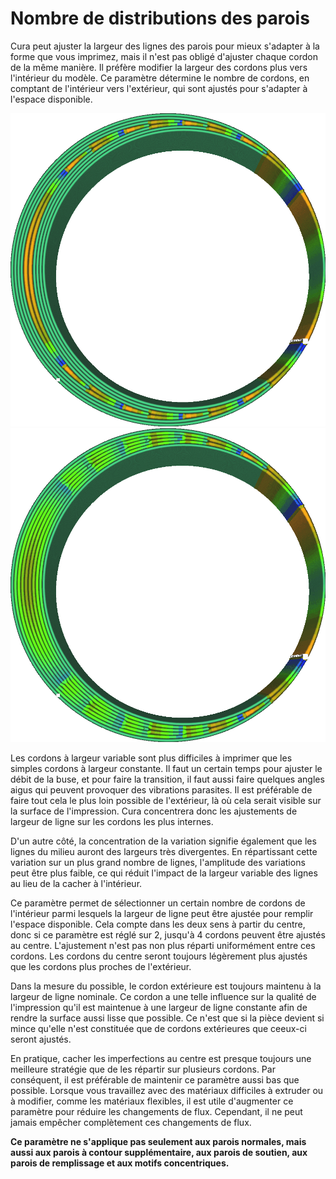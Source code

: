 Nombre de distributions des parois
====
Cura peut ajuster la largeur des lignes des parois pour mieux s'adapter à la forme que vous imprimez, mais il n'est pas obligé d'ajuster chaque cordon de la même manière. Il préfère modifier la largeur des cordons plus vers l'intérieur du modèle. Ce paramètre détermine le nombre de cordons, en comptant de l'intérieur vers l'extérieur, qui sont ajustés pour s'adapter à l'espace disponible.

<!--screenshot {
"image_path": "wall_distribution_count_1.png",
"models": [
	{
		"script": "misaligned_ring.scad",
		"transformation": ["scale(2)"]
	}
],
"camera_position": [-11, 0, 111],
"settings": {
	"wall_line_count": 5,
	"wall_distribution_count": 1
},
"colour_scheme": "line_width",
"colours": 128
}-->
<!--screenshot {
"image_path": "wall_distribution_count_5.png",
"models": [
	{
		"script": "misaligned_ring.scad",
		"transformation": ["scale(2)"]
	}
],
"camera_position": [-11, 0, 111],
"settings": {
	"wall_line_count": 5,
	"wall_distribution_count": 5
},
"colour_scheme": "line_width",
"colours": 128
}-->
![Concentré au milieu, avec de grandes variations dans les largeurs de ligne à cet endroit.](../../../articles/images/wall_distribution_count_1.png)
![Répartis sur plusieurs cordons](../../../articles/images/wall_distribution_count_5.png)

Les cordons à largeur variable sont plus difficiles à imprimer que les simples cordons à largeur constante. Il faut un certain temps pour ajuster le débit de la buse, et pour faire la transition, il faut aussi faire quelques angles aigus qui peuvent provoquer des vibrations parasites. Il est préférable de faire tout cela le plus loin possible de l'extérieur, là où cela serait visible sur la surface de l'impression. Cura concentrera donc les ajustements de largeur de ligne sur les cordons les plus internes.

D'un autre côté, la concentration de la variation signifie également que les lignes du milieu auront des largeurs très divergentes. En répartissant cette variation sur un plus grand nombre de lignes, l'amplitude des variations peut être plus faible, ce qui réduit l'impact de la largeur variable des lignes au lieu de la cacher à l'intérieur.

Ce paramètre permet de sélectionner un certain nombre de cordons de l'intérieur parmi lesquels la largeur de ligne peut être ajustée pour remplir l'espace disponible. Cela compte dans les deux sens à partir du centre, donc si ce paramètre est réglé sur 2, jusqu'à 4 cordons peuvent être ajustés au centre. L'ajustement n'est pas non plus réparti uniformément entre ces cordons. Les cordons du centre seront toujours légèrement plus ajustés que les cordons plus proches de l'extérieur.

Dans la mesure du possible, le cordon extérieure est toujours maintenu à la largeur de ligne nominale. Ce cordon a une telle influence sur la qualité de l'impression qu'il est maintenue à une largeur de ligne constante afin de rendre la surface aussi lisse que possible. Ce n'est que si la pièce devient si mince qu'elle n'est constituée que de cordons extérieures que ceeux-ci seront ajustés.

En pratique, cacher les imperfections au centre est presque toujours une meilleure stratégie que de les répartir sur plusieurs cordons. Par conséquent, il est préférable de maintenir ce paramètre aussi bas que possible. Lorsque vous travaillez avec des matériaux difficiles à extruder ou à modifier, comme les matériaux flexibles, il est utile d'augmenter ce paramètre pour réduire les changements de flux. Cependant, il ne peut jamais empêcher complètement ces changements de flux.

**Ce paramètre ne s'applique pas seulement aux parois normales, mais aussi aux parois à contour supplémentaire, aux parois de soutien, aux parois de remplissage et aux motifs concentriques.**
